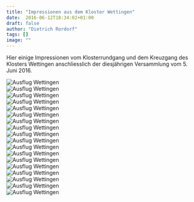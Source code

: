 ```yaml
---
title: "Impressionen aus dem Kloster Wettingen"
date:  2016-06-12T18:34:02+01:00
draft: false
author: "Dietrich Rordorf"
tags: []
image: ""
---
```

Hier einige Impressionen vom Klosterrundgang und dem Kreuzgang des Klosters Wettingen anschliesslich der diesjährigen Versammlung vom 5. Juni 2016.

<!--more-->

<div class="gallery width-400">
    <div class="image">
        <img alt="Ausflug Wettingen" src="/images/wettingen/01.jpg">
    </div>
    <div class="image">
        <img alt="Ausflug Wettingen" src="/images/wettingen/02.jpg">
    </div>
    <div class="image">
        <img alt="Ausflug Wettingen" src="/images/wettingen/03.jpg">
    </div>
    <div class="image">
        <img alt="Ausflug Wettingen" src="/images/wettingen/04.jpg">
    </div>
    <div class="image">
        <img alt="Ausflug Wettingen" src="/images/wettingen/05.jpg">
    </div>
    <div class="image">
        <img alt="Ausflug Wettingen" src="/images/wettingen/06.jpg">
    </div>
    <div class="image">
        <img alt="Ausflug Wettingen" src="/images/wettingen/07.jpg">
    </div>
    <div class="image">
        <img alt="Ausflug Wettingen" src="/images/wettingen/08.jpg">
    </div>
    <div class="image">
        <img alt="Ausflug Wettingen" src="/images/wettingen/09.jpg">
    </div>
    <div class="image">
        <img alt="Ausflug Wettingen" src="/images/wettingen/10.jpg">
    </div>
    <div class="image">
        <img alt="Ausflug Wettingen" src="/images/wettingen/11.jpg">
    </div>
    <div class="image">
        <img alt="Ausflug Wettingen" src="/images/wettingen/12.jpg">
    </div>
    <div class="image">
        <img alt="Ausflug Wettingen" src="/images/wettingen/13.jpg">
    </div>
    <div class="image">
        <img alt="Ausflug Wettingen" src="/images/wettingen/14.jpg">
    </div>
    <div class="image">
        <img alt="Ausflug Wettingen" src="/images/wettingen/15.jpg">
    </div>
    <div class="image">
        <img alt="Ausflug Wettingen" src="/images/wettingen/16.jpg">
    </div>
    <div class="image">
        <img alt="Ausflug Wettingen" src="/images/wettingen/17.jpg">
    </div>
    <div class="image">
        <img alt="Ausflug Wettingen" src="/images/wettingen/18.jpg">
    </div>
</div>
